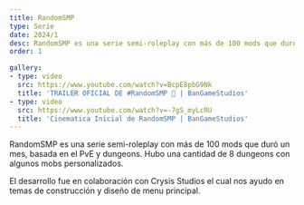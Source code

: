 ```yaml
---
title: RandomSMP
type: Serie
date: 2024/1
desc: RandomSMP es una serie semi-roleplay con más de 100 mods que duró un mes, basada en el PvE y dungeons.
order: 1

gallery:
- type: video
  src: https://www.youtube.com/watch?v=BcpE8pbG9Nk
  title: 'TRAILER OFICIAL DE #RandomSMP 🚬 | BanGameStudios'
- type: video
  src: https://www.youtube.com/watch?v=-7gS_myLcRU
  title: 'Cinematica Inicial de RandomSMP | BanGameStudios'
---
```

RandomSMP es una serie semi-roleplay con más de 100 mods que duró un mes, basada en el PvE y dungeons. Hubo una cantidad de 8 dungeons con algunos mobs personalizados.

El desarrollo fue en colaboración con Crysis Studios el cual nos ayudo en temas de construcción y diseño de menu principal.